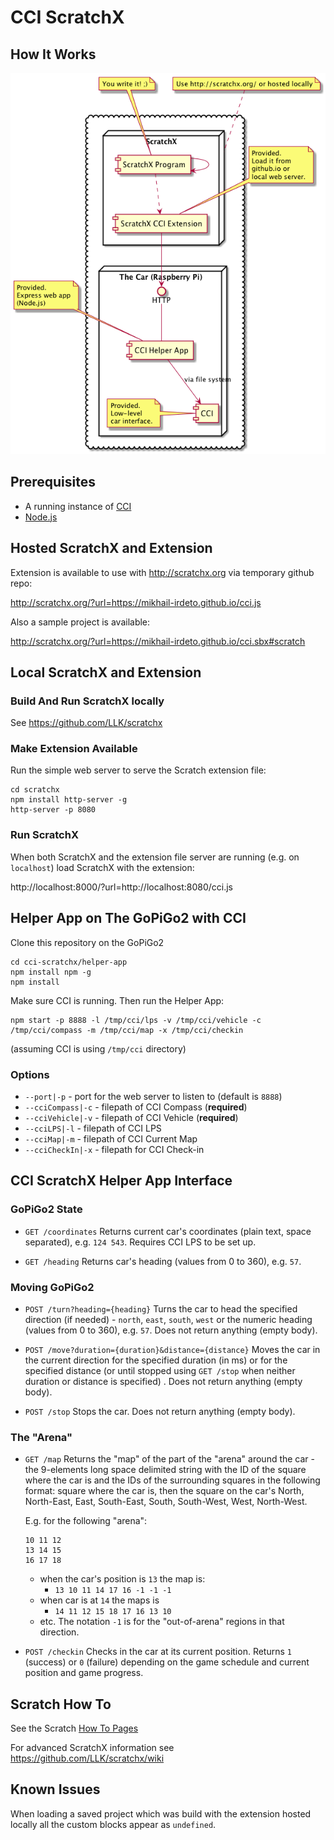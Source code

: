 # CCI ScratchX

## How It Works

![cci-scratchx-diagram](cci-scratchx.png)

## Prerequisites

* A running instance of [CCI](https://gitlab.emea.irdeto.com/iaa-hackathon/irdeto-cci)
* [Node.js](https://nodejs.org/en/download/current/)

## Hosted ScratchX and Extension

Extension is available to use with http://scratchx.org via temporary github repo:

http://scratchx.org/?url=https://mikhail-irdeto.github.io/cci.js

Also a sample project is available:

http://scratchx.org/?url=https://mikhail-irdeto.github.io/cci.sbx#scratch

## Local ScratchX and Extension

### Build And Run ScratchX locally
 
See https://github.com/LLK/scratchx 

### Make Extension Available

Run the simple web server to serve the Scratch extension file:

```
cd scratchx
npm install http-server -g
http-server -p 8080
```

### Run ScratchX

When both ScratchX and the extension file server are running (e.g. on `localhost`) load ScratchX with the extension:

http://localhost:8000/?url=http://localhost:8080/cci.js

## Helper App on The GoPiGo2 with CCI 

Clone this repository on the GoPiGo2 

```
cd cci-scratchx/helper-app
npm install npm -g
npm install
```

Make sure CCI is running. Then run the Helper App:

```
npm start -p 8888 -l /tmp/cci/lps -v /tmp/cci/vehicle -c /tmp/cci/compass -m /tmp/cci/map -x /tmp/cci/checkin
```

(assuming CCI is using `/tmp/cci` directory)

### Options

* `--port|-p`       - port for the web server to listen to (default is `8888`)
* `--cciCompass|-c` - filepath of CCI Compass (**required**) 
* `--cciVehicle|-v` - filepath of CCI Vehicle (**required**) 
* `--cciLPS|-l`     - filepath of CCI LPS 
* `--cciMap|-m`     - filepath of CCI Current Map 
* `--cciCheckIn|-x` - filepath for CCI Check-in

## CCI ScratchX Helper App Interface 

### GoPiGo2 State

* `GET /coordinates` 
    Returns current car's coordinates (plain text, space separated), e.g. `124 543`. Requires CCI LPS to be set up.
    
* `GET /heading` 
    Returns car's heading (values from 0 to 360), e.g. `57`.

### Moving GoPiGo2

* `POST /turn?heading={heading}` 
    Turns the car to head the specified direction (if needed) - `north`, `east`, `south`, `west` or the numeric heading (values from 0 to 360), e.g. `57`.
    Does not return anything (empty body). 
    
* `POST /move?duration={duration}&distance={distance}` 
    Moves the car in the current direction for the specified duration (in ms) or for the specified distance (or until stopped using `GET /stop` when neither duration or distance is specified) .
    Does not return anything (empty body).
    
* `POST /stop`
    Stops the car.
    Does not return anything (empty body).

### The "Arena"
 
* `GET /map` 
    Returns the "map" of the part of the "arena" around the car - the 9-elements long space delimited string with the ID of the square where the car is and the IDs of the surrounding squares in the following format: 
    square where the car is, then the square on the car's North, North-East, East, South-East, South, South-West, West, North-West.
    
    E.g. for the following "arena":
    
    ```
    10 11 12
    13 14 15
    16 17 18
    ```
    
    * when the car's position is `13` the map is:
        * `13 10 11 14 17 16 -1 -1 -1` 
    * when car is at `14` the maps is 
        * `14 11 12 15 18 17 16 13 10`
    * etc. The notation `-1` is for the "out-of-arena" regions in that direction.
    
* `POST /checkin`
    Checks in the car at its current position. Returns `1` (success) or `0` (failure) depending on the game schedule and current position and game progress. 

## Scratch How To

See the Scratch [How To Pages](https://wiki.scratch.mit.edu/wiki/Category:How_To_Pages)

For advanced ScratchX information see https://github.com/LLK/scratchx/wiki

## Known Issues

When loading a saved project which was build with the extension hosted locally all the custom blocks appear as `undefined`.
